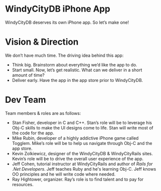 WindyCityDB iPhone App
==

WindyCityDB deserves its own iPhone app. So let’s make one!

Vision & Direction
==

We don’t have much time. The driving idea behind this app:

* Think big. Brainstorm about everything we’d like the app to do.
* Start small. Now, let’s get realistic. What can we deliver in a short amount of time?
* Deliver early. Have the app in the app store prior to WindyCityDB.

Dev Team
==

Team members & roles are as follows:

* Stan Fisher, developer in C and C++. Stan’s role will be to leverage his Obj-C skills to make the UI designs come to life. Stan will write most of the code for the app.
* Mike Rubin, developer of a highly addictive iPhone game called Togglem. Mike’s role will be to help us navigate through Obj-C and the app store.
* Kevin Zolkiewicz, designer of the WindyCityDB & WindyCityRails sites. Kevin’s role will be to drive the overall user experience of the app.
* Jeff Cohen, tutorial instructor at WindyCityRails and author of _Rails for .Net Developers_. Jeff teaches Ruby and he's learning Obj-C. Jeff knows OO principles and he will write code where needed.
* Ray Hightower, organizer. Ray’s role is to find talent and to pay for resources.



